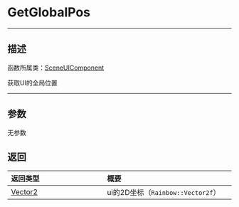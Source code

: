 
# GetGlobalPos
-----------------------------------------------------------------------------------------
## 描述


函数所属类：[SceneUIComponent](/Api/Class/Scene/SceneUIComponent.md)

获取UI的全局位置

-----------------------------------------------------------------------------------------
## 参数

无参数


## 返回

|<div style="width:200px">**返回类型**</div>|<div style="width:800px">**概要**</div>|
|:---|:---|
|[Vector2](/Api/DataType/Vector2.md)|ui的2D坐标（`Rainbow::Vector2f`）|